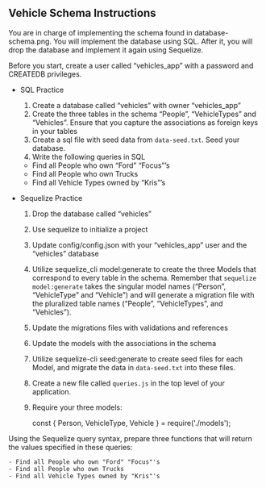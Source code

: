 Vehicle Schema Instructions
---------------------------

You are in charge of implementing the schema found in database-schema.png. You will implement the database using SQL. After it, you will drop the database and implement it again using Sequelize.

Before you start, create a user called “vehicles\_app” with a password and CREATEDB privileges.

-   SQL Practice
    1.  Create a database called “vehicles” with owner “vehicles\_app”
    2.  Create the three tables in the schema “People”, “VehicleTypes” and “Vehicles”. Ensure that you capture the associations as foreign keys in your tables
    3.  Create a sql file with seed data from `data-seed.txt`. Seed your database.
    4.  Write the following queries in SQL

    -   Find all People who own “Ford” “Focus”’s
    -   Find all People who own Trucks
    -   Find all Vehicle Types owned by “Kris”’s

-   Sequelize Practice
    1.  Drop the database called “vehicles”
    2.  Use sequelize to initialize a project
    3.  Update config/config.json with your “vehicles\_app” user and the “vehicles” database
    4.  Utilize sequelize\_cli model:generate to create the three Models that correspond to every table in the schema. Remember that `sequelize model:generate` takes the singular model names (“Person”, “VehicleType” and “Vehicle”) and will generate a migration file with the pluralized table names (“People”, “VehicleTypes”, and “Vehicles”).
    5.  Update the migrations files with validations and references
    6.  Update the models with the associations in the schema
    7.  Utilize sequelize-cli seed:generate to create seed files for each Model, and migrate the data in `data-seed.txt` into these files.
    8.  Create a new file called `queries.js` in the top level of your application.
    9.  Require your three models:

        const { Person, VehicleType, Vehicle } = require('./models');

Using the Sequelize query syntax, prepare three functions that will return the values specified in these queries:

    - Find all People who own "Ford" "Focus"'s
    - Find all People who own Trucks
    - Find all Vehicle Types owned by "Kris"'s
